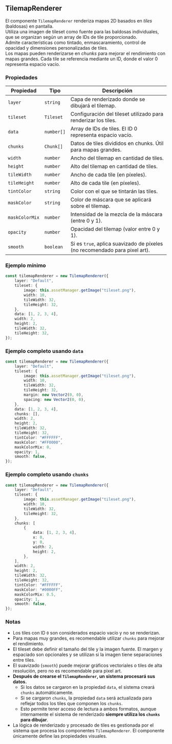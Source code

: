 ## TilemapRenderer

El componente `TilemapRenderer` renderiza mapas 2D basados en _tiles_ (baldosas) en pantalla.  
Utiliza una imagen de tileset como fuente para las baldosas individuales, que se organizan según un array de IDs de tile proporcionado.  
Admite características como tintado, enmascaramiento, control de opacidad y dimensiones personalizadas de tiles.  
Los mapas pueden renderizarse en _chunks_ para mejorar el rendimiento con mapas grandes. Cada tile se referencia mediante un ID, donde el valor 0 representa espacio vacío.

### Propiedades

| Propiedad      | Tipo       | Descripción                                                                |
| -------------- | ---------- | -------------------------------------------------------------------------- |
| `layer`        | `string`   | Capa de renderizado donde se dibujará el tilemap.                          |
| `tileset`      | `Tileset`  | Configuración del tileset utilizado para renderizar los tiles.             |
| `data`         | `number[]` | Array de IDs de tiles. El ID 0 representa espacio vacío.                   |
| `chunks`       | `Chunk[]`  | Datos de tiles divididos en chunks. Útil para mapas grandes.               |
| `width`        | `number`   | Ancho del tilemap en cantidad de tiles.                                    |
| `height`       | `number`   | Alto del tilemap en cantidad de tiles.                                     |
| `tileWidth`    | `number`   | Ancho de cada tile (en píxeles).                                           |
| `tileHeight`   | `number`   | Alto de cada tile (en píxeles).                                            |
| `tintColor`    | `string`   | Color con el que se tintarán las tiles.                                    |
| `maskColor`    | `string`   | Color de máscara que se aplicará sobre el tilemap.                         |
| `maskColorMix` | `number`   | Intensidad de la mezcla de la máscara (entre 0 y 1).                       |
| `opacity`      | `number`   | Opacidad del tilemap (valor entre 0 y 1).                                  |
| `smooth`       | `boolean`  | Si es `true`, aplica suavizado de píxeles (no recomendado para pixel art). |

### Ejemplo mínimo

```typescript
const tilemapRenderer = new TilemapRenderer({
    layer: "Default",
    tileset: {
        image: this.assetManager.getImage("tileset.png"),
        width: 10,
        tileWidth: 32,
        tileHeight: 32,
    },
    data: [1, 2, 3, 4],
    width: 2,
    height: 2,
    tileWidth: 32,
    tileHeight: 32,
});
```

### Ejemplo completo usando `data`

```typescript
const tilemapRenderer = new TilemapRenderer({
    layer: "Default",
    tileset: {
        image: this.assetManager.getImage("tileset.png"),
        width: 10,
        tileWidth: 32,
        tileHeight: 32,
        margin: new Vector2(0, 0),
        spacing: new Vector2(0, 0),
    },
    data: [1, 2, 3, 4],
    chunks: [],
    width: 2,
    height: 2,
    tileWidth: 32,
    tileHeight: 32,
    tintColor: "#FFFFFF",
    maskColor: "#FF0000",
    maskColorMix: 0,
    opacity: 1,
    smooth: false,
});
```

### Ejemplo completo usando `chunks`

```typescript
const tilemapRenderer = new TilemapRenderer({
    layer: "Default",
    tileset: {
        image: this.assetManager.getImage("tileset.png"),
        width: 10,
        tileWidth: 32,
        tileHeight: 32,
    },
    chunks: [
        {
            data: [1, 2, 3, 4],
            x: 0,
            y: 0,
            width: 2,
            height: 2,
        },
    ],
    width: 2,
    height: 2,
    tileWidth: 32,
    tileHeight: 32,
    tintColor: "#FFFFFF",
    maskColor: "#0000FF",
    maskColorMix: 0.5,
    opacity: 1,
    smooth: false,
});
```

### Notas

-   Los tiles con ID `0` son considerados espacio vacío y no se renderizan.
-   Para mapas muy grandes, es recomendable utilizar `chunks` para mejorar el rendimiento.
-   El tileset debe definir el tamaño del tile y la imagen fuente. El margen y espaciado son opcionales y se utilizan si la imagen tiene separaciones entre tiles.
-   El suavizado (`smooth`) puede mejorar gráficos vectoriales o tiles de alta resolución, pero no es recomendable para pixel art.
-   **Después de crearse el `TilemapRenderer`, un sistema procesará sus datos.**
    -   Si los datos se cargaron en la propiedad `data`, el sistema creará `chunks` automáticamente.
    -   Si se cargaron `chunks`, la propiedad `data` será actualizada para reflejar todos los tiles que componen los `chunks`.
    -   Esto permite tener acceso de lectura a ambos formatos, aunque internamente el sistema de renderizado **siempre utiliza los `chunks` para dibujar**.
-   La lógica de renderizado y procesado de tiles es gestionada por el sistema que procesa los componentes `TilemapRenderer`. El componente únicamente define las propiedades visuales.
